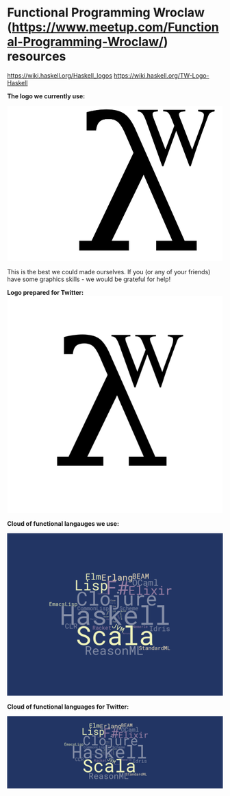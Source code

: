 Functional Programming Wroclaw (https://www.meetup.com/Functional-Programming-Wroclaw/) resources
====

https://wiki.haskell.org/Haskell_logos
https://wiki.haskell.org/TW-Logo-Haskell

**The logo we currently use:**

![logo](fp-wroclaw-logo.png)

This is the best we could made ourselves. If you (or any of your friends) have some graphics skills - we would be grateful for help!

**Logo prepared for Twitter:**
![logo4twitter](fp-logo-twitter.png)

**Cloud of functional langauges we use:**

![fp-cloud](fp-cloud.png)


**Cloud of functional languages for Twitter:**

![fp-cloud-twitter](fp-cloud-twitter.png)

